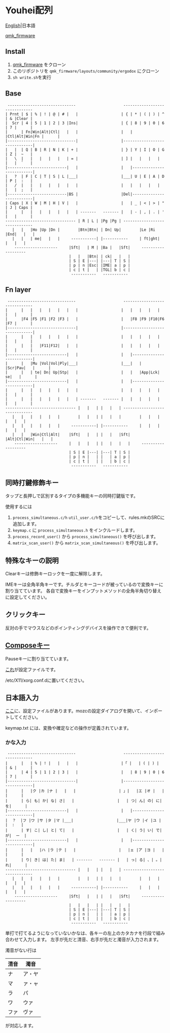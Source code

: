 # Youhei配列
[English](README.md)|日本語

[qmk_firmware][qmk]

## Install
1. [qmk_firmware][qmk] をクローン
2. このリポジトリを `qmk_firmware/layouts/community/ergodox` にクローン
3. `sh write.sh`を実行

## Base
```
 ------------------------------                     ------------------------------
| Prnt | $ | % | ! | @ | # |   |                   | { | * | ( | ) | ^ | & |Clear |
|  Scr | 4 | 5 | 1 | 2 | 3 |Ins|                   | { | 8 | 9 | 0 | 6 | 7 |      |
|      | Fn|Win|Alt|Ctl|   |   |                   |   |   |Ctl|Alt|Win|Fn |      |
|------------------------------|                   |------------------------------|
|   |  | Q | B | R | N | K | + |                   | } | Y | I | O | G | Z |  ~   |
|   \  |   |   |   |   |   | = |                   | ] |   |   |   |   |   |  `   |
|--------------------------|   |                   |   |--------------------------|
|   ?  | F | C | T | S | L |___|                   |___| U | E | A | D | P |  :   |
|   /  |   |   |   |   |   |   |                   |   |   |   |   |   |   |  ;   |
|--------------------------|BS |                   |Del|--------------------------|
| Caps | X | W | M | H | V |   |                   |   | _ | < | > | " | J | Caps |
|      |   |   |   |   |   |   | -------   ------- |   | - | , | . | ' |   |      |
------------------------------- | R | L | |Pg |Pg | ------------------------------
   |   |   |Ho |Up |Dn |        |Btn|Btn| | Dn| Up|        |Le |Ri |End|   |   |
   |   |   | me|   |   |     -----------| |-----------     | ft|ght|   |   |   |
    -------------------     |Sft|   | M | |Ba |   |Sft|     -------------------
                            |   |   |Btn| | ck|   |   |
                            | S | E |---| |---| T | S |
                            | p | n |Esc| |IME| a | p |
                            | c | t |   | |TGL| b | c |
                             -----------   -----------
```

## Fn layer

```
 ------------------------------                     ------------------------------
|      |   |   |   |   |   |   |                   |   |   |   |   |   |   |      |
|      |F4 |F5 |F1 |F2 |F3 |   |                   |   |F8 |F9 |F10|F6 |F7 |      |
|------------------------------|                   |------------------------------|
|      |   |   |   |   |   |   |                   |   |   |   |   |   |   |      |
|      |   |   |F11|F12|   |   |                   |   |   |   |   |   |   |      |
|--------------------------|   |                   |   |--------------------------|
|      |   |Mu |Vol|Vol|Ply|___|                   |___|   |   |Scr|Pau|   |      |
|      |   | te| Dn| Up|Stp|   |                   |   |   |App|Lck| se|   |      |
|--------------------------|   |                   |   |--------------------------|
|      |   |   |   |   |   |   |                   |   |   |   |   |   |   |      |
|      |   |   |   |   |   |   | -------   ------- |   |   |   |   |   |   |      |
------------------------------- |   |   | |   |   | ------------------------------
   |   |   |   |   |   |        |   |   | |   |   |        |   |   |   |   |   |
   |   |   |   |   |   |     -----------| |-----------     |   |   |   |   |   |
   |   |   |Win|Ctl|Alt|    |Sft|   |   | |   |   |Sft|    |Alt|Ctl|Win|   |   |
    -------------------     |   |   |   | |   |   |   |     -------------------
                            | S | E |---| |---| T | S |
                            | p | n |   | |   | a | p |
                            | c | t |   | |   | b | c |
                             -----------   -----------
```

## 同時打鍵修飾キー
タップと長押しで区別するタイプの多機能キーの同時打鍵版です。

使用するには
1. `process_simultaneous.c/h` `util_user.c/h`をコピーして、rules.mkのSRCに追加します。
2. `keymap.c` に `process_simultaneous.h` をインクルードします。
3. `process_record_user()` から `process_simultaneous()` を呼び出します。
4. `matrix_scan_user()` から `matrix_scan_simultaneous()` を呼び出します。

## 特殊なキーの説明
Clearキーは修飾キーロックを一度に解除します。

IMEキーは全角半角キーです。チルダとキーコードが被っているので変換キーに割り当てています。
各自で変換キーをインプットメソッドの全角半角切り替えに設定してください。

## クリックキー
反対の手でマウスなどのポインティングデバイスを操作できて便利です。

## [Composeキー](https://en.wikipedia.org/wiki/Compose_key)
Pauseキーに割り当てています。

[これ](https://github.com/h-youhei/myconfig/tree/master/etc/X11/xorg.conf.d/70-keyboard.conf)が設定ファイルです。

/etc/X11/xorg.conf.dに置いてください。

## 日本語入力
[ここ](https://github.com/h-youhei/myconfig/tree/master/init/mozc)に、設定ファイルがあります。mozcの設定ダイアログを開いて、インポートしてください。

keymap.txt には、変換や確定などの操作が定義されています。

### かな入力
```
 ------------------------------                     ------------------------------
|      |   | % | ! |   |   |   |                   |「 |   | ( | ) |   | & |      |
|      | 4 | 5 | 1 | 2 | 3 |   |                   |   | 8 | 9 | 0 | 6 | 7 |      |
|------------------------------|                   |------------------------------|
|      |   |ク |カ |ナ |   |   |                   | 」|   |エ |オ |   |   |      |
|      | ら| も| か| な| さ|   |                   |   | つ| ん| の| に| を|      |
|--------------------------|   |                   |   |--------------------------|
|  ？  |フ |ワ |サ |タ |マ |___|                   |___|ヤ |ウ |イ |ユ |   |  :   |
|      | す| こ| し| と| て|   |                   |   | く| う| い| で| が|  ー  |
|--------------------------|   |                   |   |--------------------------|
|      |   |   |ハ |ラ |テ |   |                   |   |ェ |ア |ヨ |   |   |      |
|      | り| き| は| た| ま|   | -------   ------- |   | っ| る| 、| 。| れ|      |
------------------------------- |   |   | |   |   | ------------------------------
   |   |   |   |   |   |        |   |   | |   |   |        |   |   |   |   |   |
   |   |   |   |   |   |     -----------| |-----------     |   |   |   |   |   |
    -------------------     |Sft|   |   | |   |   |Sft|     -------------------
                            |   |   |   | |   |   |   |
                            | S | E |---| |---| T | S |
                            | p | n |   | |   | a | p |
                            | c | t |   | |   | b | c |
                             -----------   -----------
```
単打で打てるようになっていないかなは、各キーの左上のカタカナを行段で組み合わせて入力します。
左手が先だと清音、右手が先だと濁音が入力されます。

濁音がない行は

|清音|濁音  |
|----|------|
|ナ  |ア・ヤ|
|マ  |ァ・ャ|
|ラ  |パ    |
|ワ  |ウァ  |
|ファ|ヴァ  |

が対応します。

[qmk]: https://github.com/qmk/qmk_firmware
